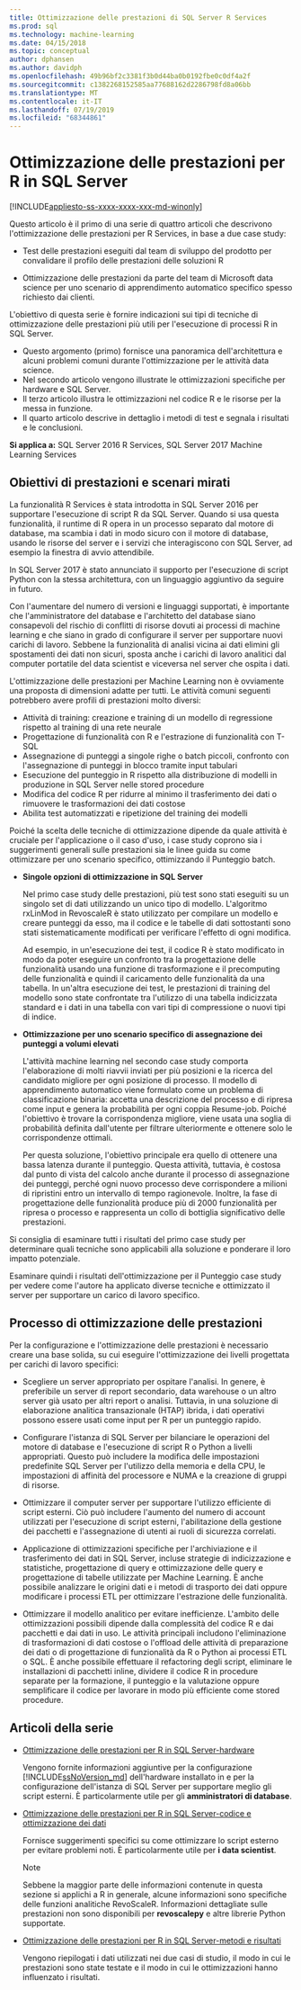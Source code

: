 ```yaml
---
title: Ottimizzazione delle prestazioni di SQL Server R Services
ms.prod: sql
ms.technology: machine-learning
ms.date: 04/15/2018
ms.topic: conceptual
author: dphansen
ms.author: davidph
ms.openlocfilehash: 49b96bf2c3381f3b0d44ba0b0192fbe0c0df4a2f
ms.sourcegitcommit: c1382268152585aa77688162d2286798fd8a06bb
ms.translationtype: MT
ms.contentlocale: it-IT
ms.lasthandoff: 07/19/2019
ms.locfileid: "68344861"
---
```

# <a name="performance-tuning-for-r-in-sql-server"></a>Ottimizzazione delle prestazioni per R in SQL Server
[!INCLUDE[appliesto-ss-xxxx-xxxx-xxx-md-winonly](../../includes/appliesto-ss-xxxx-xxxx-xxx-md-winonly.md)]

Questo articolo è il primo di una serie di quattro articoli che descrivono l'ottimizzazione delle prestazioni per R Services, in base a due case study:

- Test delle prestazioni eseguiti dal team di sviluppo del prodotto per convalidare il profilo delle prestazioni delle soluzioni R

- Ottimizzazione delle prestazioni da parte del team di Microsoft data science per uno scenario di apprendimento automatico specifico spesso richiesto dai clienti.

L'obiettivo di questa serie è fornire indicazioni sui tipi di tecniche di ottimizzazione delle prestazioni più utili per l'esecuzione di processi R in SQL Server.

+ Questo argomento (primo) fornisce una panoramica dell'architettura e alcuni problemi comuni durante l'ottimizzazione per le attività data science.
+ Nel secondo articolo vengono illustrate le ottimizzazioni specifiche per hardware e SQL Server.
+ Il terzo articolo illustra le ottimizzazioni nel codice R e le risorse per la messa in funzione.
+ Il quarto articolo descrive in dettaglio i metodi di test e segnala i risultati e le conclusioni.

**Si applica a:** SQL Server 2016 R Services, SQL Server 2017 Machine Learning Services

## <a name="performance-goals-and-targeted-scenarios"></a>Obiettivi di prestazioni e scenari mirati

La funzionalità R Services è stata introdotta in SQL Server 2016 per supportare l'esecuzione di script R da SQL Server. Quando si usa questa funzionalità, il runtime di R opera in un processo separato dal motore di database, ma scambia i dati in modo sicuro con il motore di database, usando le risorse del server e i servizi che interagiscono con SQL Server, ad esempio la finestra di avvio attendibile.

In SQL Server 2017 è stato annunciato il supporto per l'esecuzione di script Python con la stessa architettura, con un linguaggio aggiuntivo da seguire in futuro.

Con l'aumentare del numero di versioni e linguaggi supportati, è importante che l'amministratore del database e l'architetto del database siano consapevoli del rischio di conflitti di risorse dovuti ai processi di machine learning e che siano in grado di configurare il server per supportare nuovi carichi di lavoro. Sebbene la funzionalità di analisi vicina ai dati elimini gli spostamenti dei dati non sicuri, sposta anche i carichi di lavoro analitici dal computer portatile del data scientist e viceversa nel server che ospita i dati.

L'ottimizzazione delle prestazioni per Machine Learning non è ovviamente una proposta di dimensioni adatte per tutti. Le attività comuni seguenti potrebbero avere profili di prestazioni molto diversi:

- Attività di training: creazione e training di un modello di regressione rispetto al training di una rete neurale
- Progettazione di funzionalità con R e l'estrazione di funzionalità con T-SQL
- Assegnazione di punteggi a singole righe o batch piccoli, confronto con l'assegnazione di punteggi in blocco tramite input tabulari
- Esecuzione del punteggio in R rispetto alla distribuzione di modelli in produzione in SQL Server nelle stored procedure
- Modifica del codice R per ridurre al minimo il trasferimento dei dati o rimuovere le trasformazioni dei dati costose
- Abilita test automatizzati e ripetizione del training dei modelli

Poiché la scelta delle tecniche di ottimizzazione dipende da quale attività è cruciale per l'applicazione o il caso d'uso, i case study coprono sia i suggerimenti generali sulle prestazioni sia le linee guida su come ottimizzare per uno scenario specifico, ottimizzando il Punteggio batch.

+ **Singole opzioni di ottimizzazione in SQL Server**

    Nel primo case study delle prestazioni, più test sono stati eseguiti su un singolo set di dati utilizzando un unico tipo di modello. L'algoritmo rxLinMod in RevoscaleR è stato utilizzato per compilare un modello e creare punteggi da esso, ma il codice e le tabelle di dati sottostanti sono stati sistematicamente modificati per verificare l'effetto di ogni modifica.

    Ad esempio, in un'esecuzione dei test, il codice R è stato modificato in modo da poter eseguire un confronto tra la progettazione delle funzionalità usando una funzione di trasformazione e il precomputing delle funzionalità e quindi il caricamento delle funzionalità da una tabella. In un'altra esecuzione dei test, le prestazioni di training del modello sono state confrontate tra l'utilizzo di una tabella indicizzata standard e i dati in una tabella con vari tipi di compressione o nuovi tipi di indice.

+ **Ottimizzazione per uno scenario specifico di assegnazione dei punteggi a volumi elevati**

    L'attività machine learning nel secondo case study comporta l'elaborazione di molti riavvii inviati per più posizioni e la ricerca del candidato migliore per ogni posizione di processo. Il modello di apprendimento automatico viene formulato come un problema di classificazione binaria: accetta una descrizione del processo e di ripresa come input e genera la probabilità per ogni coppia Resume-job. Poiché l'obiettivo è trovare la corrispondenza migliore, viene usata una soglia di probabilità definita dall'utente per filtrare ulteriormente e ottenere solo le corrispondenze ottimali.

    Per questa soluzione, l'obiettivo principale era quello di ottenere una bassa latenza durante il punteggio. Questa attività, tuttavia, è costosa dal punto di vista del calcolo anche durante il processo di assegnazione dei punteggi, perché ogni nuovo processo deve corrispondere a milioni di ripristini entro un intervallo di tempo ragionevole. Inoltre, la fase di progettazione delle funzionalità produce più di 2000 funzionalità per ripresa o processo e rappresenta un collo di bottiglia significativo delle prestazioni.

Si consiglia di esaminare tutti i risultati del primo case study per determinare quali tecniche sono applicabili alla soluzione e ponderare il loro impatto potenziale.

Esaminare quindi i risultati dell'ottimizzazione per il Punteggio case study per vedere come l'autore ha applicato diverse tecniche e ottimizzato il server per supportare un carico di lavoro specifico.

## <a name="performance-optimization-process"></a>Processo di ottimizzazione delle prestazioni

Per la configurazione e l'ottimizzazione delle prestazioni è necessario creare una base solida, su cui eseguire l'ottimizzazione dei livelli progettata per carichi di lavoro specifici:

- Scegliere un server appropriato per ospitare l'analisi. In genere, è preferibile un server di report secondario, data warehouse o un altro server già usato per altri report o analisi. Tuttavia, in una soluzione di elaborazione analitica transazionale (HTAP) ibrida, i dati operativi possono essere usati come input per R per un punteggio rapido.

- Configurare l'istanza di SQL Server per bilanciare le operazioni del motore di database e l'esecuzione di script R o Python a livelli appropriati. Questo può includere la modifica delle impostazioni predefinite SQL Server per l'utilizzo della memoria e della CPU, le impostazioni di affinità del processore e NUMA e la creazione di gruppi di risorse.

- Ottimizzare il computer server per supportare l'utilizzo efficiente di script esterni. Ciò può includere l'aumento del numero di account utilizzati per l'esecuzione di script esterni, l'abilitazione della gestione dei pacchetti e l'assegnazione di utenti ai ruoli di sicurezza correlati.

- Applicazione di ottimizzazioni specifiche per l'archiviazione e il trasferimento dei dati in SQL Server, incluse strategie di indicizzazione e statistiche, progettazione di query e ottimizzazione delle query e progettazione di tabelle utilizzate per Machine Learning. È anche possibile analizzare le origini dati e i metodi di trasporto dei dati oppure modificare i processi ETL per ottimizzare l'estrazione delle funzionalità.

- Ottimizzare il modello analitico per evitare inefficienze. L'ambito delle ottimizzazioni possibili dipende dalla complessità del codice R e dai pacchetti e dai dati in uso. Le attività principali includono l'eliminazione di trasformazioni di dati costose o l'offload delle attività di preparazione dei dati o di progettazione di funzionalità da R o Python ai processi ETL o SQL. È anche possibile effettuare il refactoring degli script, eliminare le installazioni di pacchetti inline, dividere il codice R in procedure separate per la formazione, il punteggio e la valutazione oppure semplificare il codice per lavorare in modo più efficiente come stored procedure.

## <a name="articles-in-this-series"></a>Articoli della serie

+ [Ottimizzazione delle prestazioni per R in SQL Server-hardware](../r/sql-server-configuration-r-services.md)

    Vengono fornite informazioni aggiuntive per la configurazione [!INCLUDE[ssNoVersion_md](../../includes/ssnoversion-md.md)] dell'hardware installato in e per la configurazione dell'istanza di SQL Server per supportare meglio gli script esterni. È particolarmente utile per gli **amministratori di database**.

+ [Ottimizzazione delle prestazioni per R in SQL Server-codice e ottimizzazione dei dati](../r/r-and-data-optimization-r-services.md)

    Fornisce suggerimenti specifici su come ottimizzare lo script esterno per evitare problemi noti. È particolarmente utile per **i data scientist**.

    > [!NOTE]
    > Sebbene la maggior parte delle informazioni contenute in questa sezione si applichi a R in generale, alcune informazioni sono specifiche delle funzioni analitiche RevoScaleR. Informazioni dettagliate sulle prestazioni non sono disponibili per **revoscalepy** e altre librerie Python supportate.
    >

+ [Ottimizzazione delle prestazioni per R in SQL Server-metodi e risultati](../r/performance-case-study-r-services.md)

    Vengono riepilogati i dati utilizzati nei due casi di studio, il modo in cui le prestazioni sono state testate e il modo in cui le ottimizzazioni hanno influenzato i risultati.
